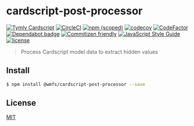 # cardscript-post-processor

[![Tymly Cardscript](https://img.shields.io/badge/tymly-cardscript-blue.svg)](https://tymly.io/)
[![CircleCI](https://circleci.com/gh/wmfs/cardscript-post-processor.svg?style=svg)](https://circleci.com/gh/wmfs/cardscript-post-processor)
[![npm (scoped)](https://img.shields.io/npm/v/@wmfs/cardscript-post-processor.svg)](https://www.npmjs.com/package/@wmfs/cardscript-post-processor)
[![codecov](https://codecov.io/gh/wmfs/cardscript-post-processor/branch/master/graph/badge.svg)](https://codecov.io/gh/wmfs/cardscript-post-processor)
[![CodeFactor](https://www.codefactor.io/repository/github/wmfs/cardscript-post-processor/badge)](https://www.codefactor.io/repository/github/wmfs/cardscript-post-processor)
[![Dependabot badge](https://img.shields.io/badge/Dependabot-active-brightgreen.svg)](https://dependabot.com/)
[![Commitizen friendly](https://img.shields.io/badge/commitizen-friendly-brightgreen.svg)](http://commitizen.github.io/cz-cli/)
[![JavaScript Style Guide](https://img.shields.io/badge/code_style-standard-brightgreen.svg)](https://standardjs.com)
[![license](https://img.shields.io/github/license/mashape/apistatus.svg)](https://github.com/wmfs/tymly/blob/master/packages/concrete-paths/LICENSE)

> Process Cardscript model data to extract hidden values

## <a name="install"></a>Install
```bash
$ npm install @wmfs/cardscript-post-processor --save
```

## <a name="license"></a>License
[MIT](https://github.com/wmfs/cardscript-post-processor/blob/master/LICENSE)

